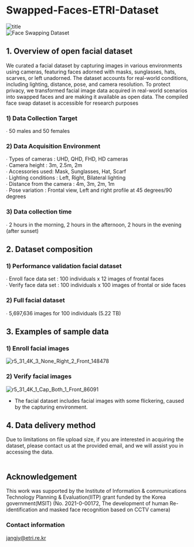 # Swapped-Faces-ETRI-Dataset
![title](https://github.com/EtriHRIFace/Face-Dataset/assets/149992598/c1b230e6-242c-4dd7-8bd5-ccd2b8d2e7ec)
<br>
![Face Swapping Dataset](https://github.com/EtriHRIFace/Face-Dataset/wiki)
## 1. Overview of open facial dataset 
  We curated a facial dataset by capturing images in various environments using cameras, featuring faces adorned with masks, sunglasses, hats, scarves, or left unadorned. The dataset accounts for real-world conditions, including lighting, distance, pose, and camera resolution. To protect privacy, we transformed facial image data acquired in real-world scenarios into swapped faces and are making it available as open data. The compiled face swap dataset is accessible for research purposes
### 1) Data Collection Target
   ∙ 50 males and 50 females
### 2) Data Acquisition Environment 
  ∙ Types of cameras : UHD, QHD, FHD, HD cameras <br>
  ∙ Camera height : 3m, 2.5m, 2m <br>
  ∙ Accessories used: Mask, Sunglasses, Hat, Scarf <br>
  ∙ Lighting conditions : Left, Right, Bilateral lighting <br>
  ∙ Distance from the camera : 4m, 3m, 2m, 1m <br>
  ∙ Pose variation : Frontal view, Left and right profile at 45 degrees/90 degrees
### 3) Data collection time
 ∙ 2 hours in the morning, 2 hours in the afternoon, 2 hours in the evening (after sunset)
## 2. Dataset composition
### 1) Performance validation facial dataset
∙ Enroll face data set : 100 individuals x 12 images of frontal faces <br>
∙ Verify face data set : 100 individuals x 100 images of frontal or side faces <br>
### 2) Full facial dataset  
∙ 5,697,636 images for 100 individuals (5.22 TB)
## 3. Examples of sample data
### 1) Enroll facial images
![r5_31_4K_3_None_Right_2_Front_148478](https://github.com/EtriHRIFace/Face-Dataset/assets/149992598/b7a48b26-3585-4280-89e1-ffdb40c80c96)
### 2) Verify facial images
![r5_31_4K_1_Cap_Both_1_Front_86091](https://github.com/EtriHRIFace/Face-Dataset/assets/149992598/de9684e8-6f51-4c48-9760-77d27d5c966c)
* The facial dataset includes facial images with some flickering, caused by the capturing environment.
## 4. Data delivery method
Due to limitations on file upload size, if you are interested in acquiring the dataset, please contact us at the provided email, and we will assist you in accessing the data. <br>
<br>
## Acknowledgement
This work was supported by the Institute of Information & communications Technology Planning & Evaluation(IITP) grant funded by the Korea government(MSIT) (No. 2021-0-00172, The development of human Re-identification and masked face recognition based on CCTV camera)
<br>
### Contact information
jangjy@etri.re.kr

